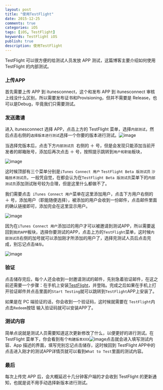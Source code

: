 ```yaml
---
layout: post
title: "使用TestFlight"
date: 2015-12-25
comments: true
categories: iOS
tags: [iOS, TestFlight]
keywords: TestFlight iOS
publish: true
description: 使用TestFlight
---
```


TestFlight 可以很方便的给测试人员发放 APP 测试，这篇博客主要介绍如何使用 TestFlight 的内部测试。

### 上传APP

首先需要上传 APP 到 itunesconnect，这个和发布 APP 到 itunesconnect 审核上线没什么区别，所以需要发布证书和Provisioning，但并不需要是 Release，也可以是Debug，毕竟我们只需要测试。

### 发送邀请

进入 itunesconnect 选择 APP，点击上方的 TestFlight 菜单，选择`内部测试`，然后点击右侧的`选择版本进行测试`选择一个你要的版本进行测试。![image](http://7ls0py.com1.z0.glb.clouddn.com/TestFlight1.jpg)

当选择完版本后，点击下方`内部测试员 `右侧的 ＋ 号，但是会发现只能添加当前开发者的邮箱账号，添加后再次点击 ＋ 号，按照提示跳转到`用户和职能`板块，

![image](http://7ls0py.com1.z0.glb.clouddn.com/TestFlight2.png)

这时候顶部有三个菜单分别是`iTunes Connect 用户` `TestFlight Beta 版测试员` `沙箱技术测试员`，一般凭自觉，在都会认为在`TestFlight Beta 版测试员`菜单下的`内部测试员`添加测试账号较为合理，但是这里什么都做不了。

我们需要点击` iTunes Connect 用户`菜单在这里添加用户，点击下方用户右侧的  ＋ 号，添加用户（职能随便选择），被添加的用户会收到一份邮件，点击邮件里面的确认链接即可，添加完会在这里显示用户。

![image](http://7ls0py.com1.z0.glb.clouddn.com/TestFlight3.png)

因为在`iTunes Connect 用户`添加过的用户才可以被邀请到测试APP，所以需要返回到`我的APP`板块，选择你要测试的APP，点击上方的`TestFlight`菜单，这时候`内部测试员`右侧的加号就可以添加刚才所添加的用户了，选择完测试人员后点击完成，别忘记点击`储存`。

![image](http://7ls0py.com1.z0.glb.clouddn.com/TestFlight4.jpg)

### 验证

点击储存完后，每个人还会收到一封邀请测试的邮件，先别急着验证邮件，在这之前还需要一个步骤：在手机上安装[TestFlight](https://itunes.apple.com/us/app/testflight/id899247664?mt=8)，并登陆。完成之后如果在手机上打开验证邮件并点击里面的`Start Testing`就可以跳转到`TestFlight`APP上安装了。

如果是在 PC 端验证的话，你会收到一个验证码，这时候就需要在 `TestFlight`内点击`Redeem`按钮 输入验证码就可以安装APP了。

### 测试内容

简单点说就是测试人员需要知道这次更新修改了什么，以便更好的进行测试。在 TestFlight 菜单下，你会看到有个`构建版本XXX`![image](http://7ls0py.com1.z0.glb.clouddn.com/TestFlight5.jpg)点击就会进入填写测试内容、App 描述的界面，填写完别忘记点击储存，这时候回到 TestFlight APP中的点击进入刚才的测试APP详情页就可以看到`What to Test`里面的测试内容。



### 最后

每次上传完 APP 后，会大概延迟十几分钟客户端的才会收到 TestFlight 的更新通知，也就是说不用手动选择新版本进行测试。
